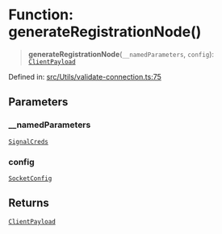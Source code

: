 # Function: generateRegistrationNode()

> **generateRegistrationNode**(`__namedParameters`, `config`): [`ClientPayload`](../namespaces/proto/classes/ClientPayload.md)

Defined in: [src/Utils/validate-connection.ts:75](https://github.com/Fokusdotid/Baileys/blob/039f28db78950e3bac7c407f144ea390dcdf207d/src/Utils/validate-connection.ts#L75)

## Parameters

### \_\_namedParameters

[`SignalCreds`](../type-aliases/SignalCreds.md)

### config

[`SocketConfig`](../type-aliases/SocketConfig.md)

## Returns

[`ClientPayload`](../namespaces/proto/classes/ClientPayload.md)
